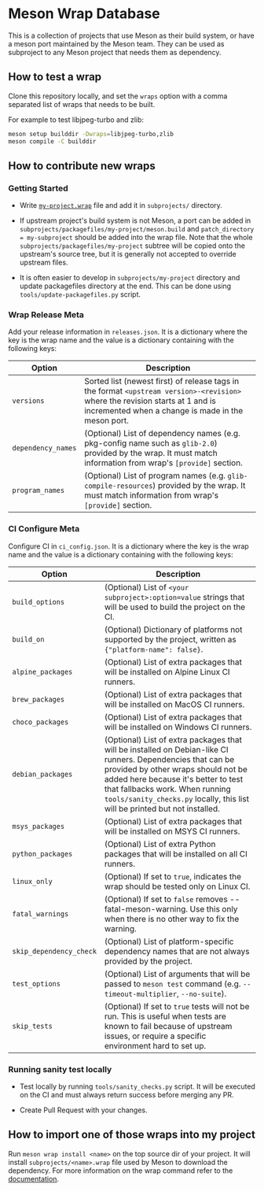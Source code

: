 # Meson Wrap Database

This is a collection of projects that use Meson as their build system, or have
a meson port maintained by the Meson team. They can be used as subproject to
any Meson project that needs them as dependency.

## How to test a wrap

Clone this repository locally, and set the `wraps` option with a comma separated
list of wraps that needs to be built.

For example to test libjpeg-turbo and zlib:
```sh
meson setup builddir -Dwraps=libjpeg-turbo,zlib
meson compile -C builddir
```

## How to contribute new wraps

### Getting Started

- Write [`my-project.wrap`](https://mesonbuild.com/Wrap-dependency-system-manual.html)
  file and add it in `subprojects/` directory.

- If upstream project's build system is not Meson, a port can be added in
  `subprojects/packagefiles/my-project/meson.build` and
  `patch_directory = my-subproject` should be added into the wrap file.
  Note that the whole `subprojects/packagefiles/my-project` subtree will be
  copied onto the upstream's source tree, but it is generally not accepted to
  override upstream files.

- It is often easier to develop in `subprojects/my-project` directory and update
  packagefiles directory at the end. This can be done using
  `tools/update-packagefiles.py` script.

### Wrap Release Meta

Add your release information in `releases.json`. It is a dictionary where the
key is the wrap name and the value is a dictionary containing with the following keys:

| Option            | Description                                                                                                                                                                                |
|-------------------|--------------------------------------------------------------------------------------------------------------------------------------------------------------------------------------------|
| `versions`        | Sorted list (newest first) of release tags in the format `<upstream version>-<revision>` where the revision starts at 1 and is incremented when a change is made in the meson port.         |
| `dependency_names`| (Optional) List of dependency names (e.g. pkg-config name such as `glib-2.0`) provided by the wrap. It must match information from wrap's `[provide]` section.                              |
| `program_names`   | (Optional) List of program names (e.g. `glib-compile-resources`) provided by the wrap. It must match information from wrap's `[provide]` section.                                           |

### CI Configure Meta

Configure CI in `ci_config.json`. It is a dictionary where the key is the wrap
name and the value is a dictionary containing with the following keys:

| Option                  | Description                                                                                                                                                                                                                                                                                          |
|-------------------------|------------------------------------------------------------------------------------------------------------------------------------------------------------------------------------------------------------------------------------------------------------------------------------------------------|
| `build_options`         | (Optional) List of `<your subproject>:option=value` strings that will be used to build the project on the CI.                                                                                                                                                                                        |
| `build_on`              | (Optional) Dictionary of platforms not supported by the project, written as `{"platform-name": false}`.                                                                                                                                                                                              |
| `alpine_packages`       | (Optional) List of extra packages that will be installed on Alpine Linux CI runners.                                                                                                                                                                                                                 |
| `brew_packages`         | (Optional) List of extra packages that will be installed on MacOS CI runners.                                                                                                                                                                                                                        |
| `choco_packages`        | (Optional) List of extra packages that will be installed on Windows CI runners.                                                                                                                                                                                                                      |
| `debian_packages`       | (Optional) List of extra packages that will be installed on Debian-like CI runners. Dependencies that can be provided by other wraps should not be added here because it's better to test that fallbacks work. When running `tools/sanity_checks.py` locally, this list will be printed but not installed. |
| `msys_packages`         | (Optional) List of extra packages that will be installed on MSYS CI runners.                                                                                                                                                                                                                         |
| `python_packages`       | (Optional) List of extra Python packages that will be installed on all CI runners.                                                                                                                                                                                                                   |
| `linux_only`            | (Optional) If set to `true`, indicates the wrap should be tested only on Linux CI.                                                                                                                                                                                                                   |
| `fatal_warnings`        | (Optional) If set to `false` removes --fatal-meson-warning. Use this only when there is no other way to fix the warning.                                                                                                                                                                             |
| `skip_dependency_check` | (Optional) List of platform-specific dependency names that are not always provided by the project.                                                                                                                                                                                                   |
| `test_options`          | (Optional) List of arguments that will be passed to `meson test` command (e.g. `--timeout-multiplier`, `--no-suite`).                                                                                                                                                                                |
| `skip_tests`            | (Optional) If set to `true` tests will not be run. This is useful when tests are known to fail because of upstream issues, or require a specific environment hard to set up.                                                                                                                         |

### Running sanity test locally

- Test locally by running `tools/sanity_checks.py` script. It will be executed
  on the CI and must always return success before merging any PR.

- Create Pull Request with your changes.

## How to import one of those wraps into my project

Run `meson wrap install <name>` on the top source dir of your project. It
will install `subprojects/<name>.wrap` file used by Meson to download the
dependency. For more information on the wrap command refer to the [documentation](https://mesonbuild.com/Commands.html#wrap).
